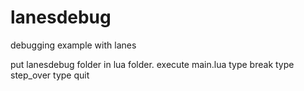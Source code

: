lanesdebug
==========

debugging example with lanes

put lanesdebug folder in lua folder.
execute main.lua
type break
type step_over
type quit
